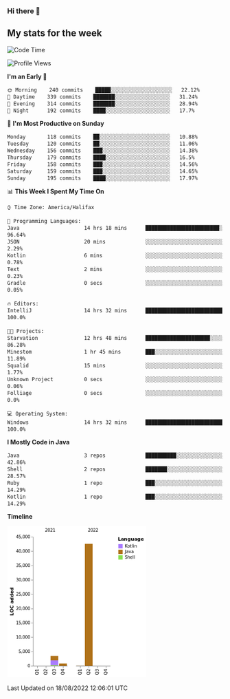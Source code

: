 ### Hi there 👋

## My stats for the week
<!--START_SECTION:waka-->
![Code Time](http://img.shields.io/badge/Code%20Time-379%20hrs%207%20mins-blue)

![Profile Views](http://img.shields.io/badge/Profile%20Views-0-blue)

**I'm an Early 🐤** 

```text
🌞 Morning    240 commits    █████░░░░░░░░░░░░░░░░░░░░   22.12% 
🌆 Daytime    339 commits    ███████░░░░░░░░░░░░░░░░░░   31.24% 
🌃 Evening    314 commits    ███████░░░░░░░░░░░░░░░░░░   28.94% 
🌙 Night      192 commits    ████░░░░░░░░░░░░░░░░░░░░░   17.7%

```
📅 **I'm Most Productive on Sunday** 

```text
Monday       118 commits    ██░░░░░░░░░░░░░░░░░░░░░░░   10.88% 
Tuesday      120 commits    ██░░░░░░░░░░░░░░░░░░░░░░░   11.06% 
Wednesday    156 commits    ███░░░░░░░░░░░░░░░░░░░░░░   14.38% 
Thursday     179 commits    ████░░░░░░░░░░░░░░░░░░░░░   16.5% 
Friday       158 commits    ███░░░░░░░░░░░░░░░░░░░░░░   14.56% 
Saturday     159 commits    ███░░░░░░░░░░░░░░░░░░░░░░   14.65% 
Sunday       195 commits    ████░░░░░░░░░░░░░░░░░░░░░   17.97%

```


📊 **This Week I Spent My Time On** 

```text
⌚︎ Time Zone: America/Halifax

💬 Programming Languages: 
Java                     14 hrs 18 mins      ████████████████████████░   96.64% 
JSON                     20 mins             ░░░░░░░░░░░░░░░░░░░░░░░░░   2.29% 
Kotlin                   6 mins              ░░░░░░░░░░░░░░░░░░░░░░░░░   0.78% 
Text                     2 mins              ░░░░░░░░░░░░░░░░░░░░░░░░░   0.23% 
Gradle                   0 secs              ░░░░░░░░░░░░░░░░░░░░░░░░░   0.05%

🔥 Editors: 
IntelliJ                 14 hrs 32 mins      █████████████████████████   100.0%

🐱‍💻 Projects: 
Starvation               12 hrs 48 mins      █████████████████████░░░░   86.28% 
Minestom                 1 hr 45 mins        ███░░░░░░░░░░░░░░░░░░░░░░   11.89% 
Squalid                  15 mins             ░░░░░░░░░░░░░░░░░░░░░░░░░   1.77% 
Unknown Project          0 secs              ░░░░░░░░░░░░░░░░░░░░░░░░░   0.06% 
Folliage                 0 secs              ░░░░░░░░░░░░░░░░░░░░░░░░░   0.0%

💻 Operating System: 
Windows                  14 hrs 32 mins      █████████████████████████   100.0%

```

**I Mostly Code in Java** 

```text
Java                     3 repos             ██████████░░░░░░░░░░░░░░░   42.86% 
Shell                    2 repos             ███████░░░░░░░░░░░░░░░░░░   28.57% 
Ruby                     1 repo              ███░░░░░░░░░░░░░░░░░░░░░░   14.29% 
Kotlin                   1 repo              ███░░░░░░░░░░░░░░░░░░░░░░   14.29%

```


**Timeline**

![Chart not found](https://raw.githubusercontent.com/lyndseyy/lyndseyy/main/charts/bar_graph.png) 


 Last Updated on 18/08/2022 12:06:01 UTC
<!--END_SECTION:waka-->